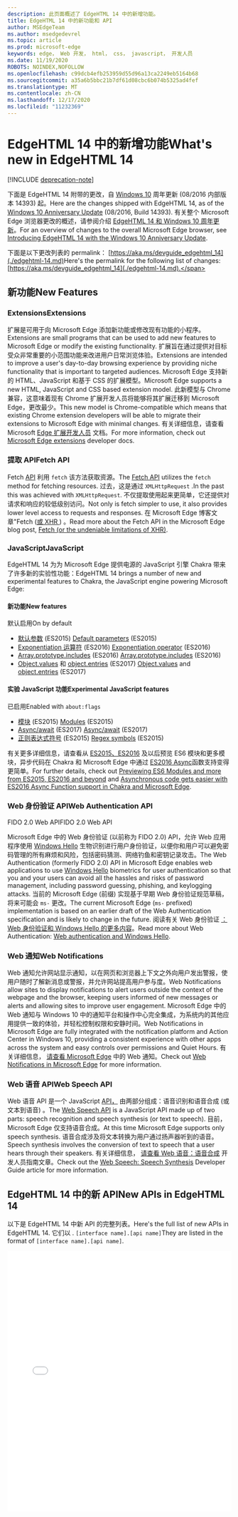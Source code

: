 ```yaml
---
description: 此页面概述了 EdgeHTML 14 中的新增功能。
title: EdgeHTML 14 中的新功能和 API
author: MSEdgeTeam
ms.author: msedgedevrel
ms.topic: article
ms.prod: microsoft-edge
keywords: edge， Web 开发， html， css， javascript， 开发人员
ms.date: 11/19/2020
ROBOTS: NOINDEX,NOFOLLOW
ms.openlocfilehash: c99dcb4efb253959d55d96a13ca2249eb5164b68
ms.sourcegitcommit: a35a6b5bbc21b7df61d08cbc6b074b5325ad4fef
ms.translationtype: MT
ms.contentlocale: zh-CN
ms.lasthandoff: 12/17/2020
ms.locfileid: "11232369"
---
```

# <span data-ttu-id="0e710-104">EdgeHTML 14 中的新增功能</span><span class="sxs-lookup"><span data-stu-id="0e710-104">What's new in EdgeHTML 14</span></span>  

[!INCLUDE [deprecation-note](../../includes/legacy-edge-note.md)]  

<span data-ttu-id="0e710-105">下面是 EdgeHTML 14 附带的更改，自 [Windows 10](https://blogs.windows.com/windowsexperience/2016/06/29) 周年更新 \(08/2016 内部版本 14393\) 起。</span><span class="sxs-lookup"><span data-stu-id="0e710-105">Here are the changes shipped with EdgeHTML 14, as of the [Windows 10 Anniversary Update](https://blogs.windows.com/windowsexperience/2016/06/29) \(08/2016, Build 14393\).</span></span>  <span data-ttu-id="0e710-106">有关整个 Microsoft Edge 浏览器更改的概述，请参阅介绍 [EdgeHTML 14 和 Windows 10 周年更新](https://blogs.windows.com/msedgedev/2016/08/04)。</span><span class="sxs-lookup"><span data-stu-id="0e710-106">For an overview of changes to the overall Microsoft Edge browser, see [Introducing EdgeHTML 14 with the Windows 10 Anniversary Update](https://blogs.windows.com/msedgedev/2016/08/04).</span></span>  

<span data-ttu-id="0e710-107">下面是以下更改列表的 permalink： [https://aka.ms/devguide_edgehtml_14](./edgehtml-14.md)</span><span class="sxs-lookup"><span data-stu-id="0e710-107">Here's the permalink for the following list of changes: [https://aka.ms/devguide_edgehtml_14](./edgehtml-14.md).</span></span>  

## <span data-ttu-id="0e710-108">新功能</span><span class="sxs-lookup"><span data-stu-id="0e710-108">New Features</span></span>  

### <span data-ttu-id="0e710-109">Extensions</span><span class="sxs-lookup"><span data-stu-id="0e710-109">Extensions</span></span>  

<span data-ttu-id="0e710-110">扩展是可用于向 Microsoft Edge 添加新功能或修改现有功能的小程序。</span><span class="sxs-lookup"><span data-stu-id="0e710-110">Extensions are small programs that can be used to add new features to Microsoft Edge or modify the existing functionality.</span></span>  <span data-ttu-id="0e710-111">扩展旨在通过提供对目标受众非常重要的小范围功能来改进用户日常浏览体验。</span><span class="sxs-lookup"><span data-stu-id="0e710-111">Extensions are intended to improve a user's day-to-day browsing experience by providing niche functionality that is important to targeted audiences.</span></span>  <span data-ttu-id="0e710-112">Microsoft Edge 支持新的 HTML、JavaScript 和基于 CSS 的扩展模型。</span><span class="sxs-lookup"><span data-stu-id="0e710-112">Microsoft Edge supports a new HTML, JavaScript and CSS based extension model.</span></span>  <span data-ttu-id="0e710-113">此新模型与 Chrome 兼容，这意味着现有 Chrome 扩展开发人员将能够将其扩展迁移到 Microsoft Edge，更改最少。</span><span class="sxs-lookup"><span data-stu-id="0e710-113">This new model is Chrome-compatible which means that existing Chrome extension developers will be able to migrate their extensions to Microsoft Edge with minimal changes.</span></span>  <span data-ttu-id="0e710-114">有关详细信息，请查看 Microsoft [Edge 扩展开发人员](../../extensions/index.md) 文档。</span><span class="sxs-lookup"><span data-stu-id="0e710-114">For more information, check out [Microsoft Edge extensions](../../extensions/index.md) developer docs.</span></span>  

### <span data-ttu-id="0e710-115">提取 API</span><span class="sxs-lookup"><span data-stu-id="0e710-115">Fetch API</span></span>  
<span data-ttu-id="0e710-116">Fetch [API](https://fetch.spec.whatwg.org#fetch-api) 利用 `fetch` 该方法获取资源。</span><span class="sxs-lookup"><span data-stu-id="0e710-116">The [Fetch API](https://fetch.spec.whatwg.org#fetch-api) utilizes the `fetch` method for fetching resources.</span></span>  <span data-ttu-id="0e710-117">过去，这是通过 `XMLHttpRequest` .</span><span class="sxs-lookup"><span data-stu-id="0e710-117">In the past this was achieved with `XMLHttpRequest`.</span></span>  <span data-ttu-id="0e710-118">不仅提取使用起来更简单，它还提供对请求和响应的较低级别访问。</span><span class="sxs-lookup"><span data-stu-id="0e710-118">Not only is fetch simpler to use, it also provides lower level access to requests and responses.</span></span>  <span data-ttu-id="0e710-119">在 Microsoft Edge 博客文章"Fetch ([或 XHR ](https://blogs.windows.com/msedgedev/2016/05/24)) 。</span><span class="sxs-lookup"><span data-stu-id="0e710-119">Read more about the Fetch API in the Microsoft Edge blog post, [Fetch (or the undeniable limitations of XHR)](https://blogs.windows.com/msedgedev/2016/05/24).</span></span>  

### <span data-ttu-id="0e710-120">JavaScript</span><span class="sxs-lookup"><span data-stu-id="0e710-120">JavaScript</span></span>  

<span data-ttu-id="0e710-121">EdgeHTML 14 为为 Microsoft Edge 提供电源的 JavaScript 引擎 Chakra 带来了许多新的实验性功能：</span><span class="sxs-lookup"><span data-stu-id="0e710-121">EdgeHTML 14 brings a number of new and experimental features to Chakra, the JavaScript engine powering Microsoft Edge:</span></span>  

#### <span data-ttu-id="0e710-122">新功能</span><span class="sxs-lookup"><span data-stu-id="0e710-122">New features</span></span>  

<span data-ttu-id="0e710-123">默认启用</span><span class="sxs-lookup"><span data-stu-id="0e710-123">On by default</span></span>  

*   <span data-ttu-id="0e710-124">[默认参数](https://developer.microsoft.com/microsoft-edge/platform/status/defaultparameteres6) \(ES2015\) </span><span class="sxs-lookup"><span data-stu-id="0e710-124">[Default parameters](https://developer.microsoft.com/microsoft-edge/platform/status/defaultparameteres6) \(ES2015\)</span></span>
*   <span data-ttu-id="0e710-125">[Exponentiation 运算符](https://developer.microsoft.com/microsoft-edge/platform/status/exponentiationoperatores2016) \(ES2016\) </span><span class="sxs-lookup"><span data-stu-id="0e710-125">[Exponentiation operator](https://developer.microsoft.com/microsoft-edge/platform/status/exponentiationoperatores2016) \(ES2016\)</span></span>
*   <span data-ttu-id="0e710-126">[Array.prototype.includes](https://developer.microsoft.com/microsoft-edge/platform/status/arrayprototypeincludeses2016) \(ES2016\) </span><span class="sxs-lookup"><span data-stu-id="0e710-126">[Array.prototype.includes](https://developer.microsoft.com/microsoft-edge/platform/status/arrayprototypeincludeses2016) \(ES2016\)</span></span>
*   <span data-ttu-id="0e710-127">[Object.values](https://developer.mozilla.org/docs/Web/JavaScript/Reference/Global_Objects/Object/values) 和 [object.entries](https://developer.mozilla.org/docs/Web/JavaScript/Reference/Global_Objects/Object/entries) \(ES2017\) </span><span class="sxs-lookup"><span data-stu-id="0e710-127">[Object.values](https://developer.mozilla.org/docs/Web/JavaScript/Reference/Global_Objects/Object/values) and [object.entries](https://developer.mozilla.org/docs/Web/JavaScript/Reference/Global_Objects/Object/entries) \(ES2017\)</span></span>  

#### <span data-ttu-id="0e710-128">实验 JavaScript 功能</span><span class="sxs-lookup"><span data-stu-id="0e710-128">Experimental JavaScript features</span></span>  

<span data-ttu-id="0e710-129">已启用</span><span class="sxs-lookup"><span data-stu-id="0e710-129">Enabled with</span></span> `about:flags`  

*   <span data-ttu-id="0e710-130">[模块](https://blogs.windows.com/msedgedev/2016/05/17) \(ES2015\) </span><span class="sxs-lookup"><span data-stu-id="0e710-130">[Modules](https://blogs.windows.com/msedgedev/2016/05/17) \(ES2015\)</span></span>  
*   <span data-ttu-id="0e710-131">[Async/await](https://developer.microsoft.com/microsoft-edge/platform/status/asyncfunctionses2016) \(ES2017\) </span><span class="sxs-lookup"><span data-stu-id="0e710-131">[Async/await](https://developer.microsoft.com/microsoft-edge/platform/status/asyncfunctionses2016) \(ES2017\)</span></span>  
*   <span data-ttu-id="0e710-132">[正则表达式符号](https://developer.microsoft.com/microsoft-edge/platform/status/regexpbuiltinses6) \(ES2015\) </span><span class="sxs-lookup"><span data-stu-id="0e710-132">[Regex symbols](https://developer.microsoft.com/microsoft-edge/platform/status/regexpbuiltinses6) \(ES2015\)</span></span>  

<span data-ttu-id="0e710-133">有关更多详细信息，请查看从 [ES2015、ES2016](https://blogs.windows.com/msedgedev/2016/05/17) 及以后预览 ES6 模块和更多模块，异步代码在 Chakra 和 Microsoft Edge 中通过 [ES2016 Async](https://blogs.windows.com/msedgedev/2015/09/30)函数支持变得更简单。</span><span class="sxs-lookup"><span data-stu-id="0e710-133">For further details, check out [Previewing ES6 Modules and more from ES2015, ES2016 and beyond](https://blogs.windows.com/msedgedev/2016/05/17) and [Asynchronous code gets easier with ES2016 Async Function support in Chakra and Microsoft Edge](https://blogs.windows.com/msedgedev/2015/09/30).</span></span>  

### <span data-ttu-id="0e710-134">Web 身份验证 API</span><span class="sxs-lookup"><span data-stu-id="0e710-134">Web Authentication API</span></span>  

<span data-ttu-id="0e710-135">FIDO 2.0 Web API</span><span class="sxs-lookup"><span data-stu-id="0e710-135">FIDO 2.0 Web API</span></span>  

<span data-ttu-id="0e710-136">Microsoft Edge 中的 Web 身份验证 \(以前称为 FIDO 2.0\) API，允许 Web 应用程序使用 [Windows Hello](https://www.microsoft.com/windows/comprehensive-security) 生物识别进行用户身份验证，以便你和用户可以避免密码管理的所有麻烦和风险，包括密码猜测、网络钓鱼和密钥记录攻击。</span><span class="sxs-lookup"><span data-stu-id="0e710-136">The Web Authentication \(formerly FIDO 2.0\) API in Microsoft Edge enables web applications to use [Windows Hello](https://www.microsoft.com/windows/comprehensive-security) biometrics for user authentication so that you and your users can avoid all the hassles and risks of password management, including password guessing, phishing, and keylogging attacks.</span></span>  <span data-ttu-id="0e710-137">当前的 Microsoft Edge \(前缀\) 实现基于早期 Web 身份验证规范草稿，将来可能会 `ms-` 更改。</span><span class="sxs-lookup"><span data-stu-id="0e710-137">The current Microsoft Edge \(`ms-` prefixed\) implementation is based on an earlier draft of the Web Authentication specification and is likely to change in the future.</span></span>  <span data-ttu-id="0e710-138">阅读有关 Web 身份验证  [：Web 身份验证和 Windows Hello 的更多内容](../windows-integration/web-authentication.md)。</span><span class="sxs-lookup"><span data-stu-id="0e710-138">Read more about Web Authentication:  [Web authentication and Windows Hello](../windows-integration/web-authentication.md).</span></span>

### <span data-ttu-id="0e710-139">Web 通知</span><span class="sxs-lookup"><span data-stu-id="0e710-139">Web Notifications</span></span>
<span data-ttu-id="0e710-140">Web 通知允许网站显示通知，以在网页和浏览器上下文之外向用户发出警报，使用户随时了解新消息或警报，并允许网站提高用户参与度。</span><span class="sxs-lookup"><span data-stu-id="0e710-140">Web Notifications allow sites to display notifications to alert users outside the context of the webpage and the browser, keeping users informed of new messages or alerts and allowing sites to improve user engagement.</span></span>  <span data-ttu-id="0e710-141">Microsoft Edge 中的 Web 通知与 Windows 10 中的通知平台和操作中心完全集成，为系统内的其他应用提供一致的体验，并轻松控制权限和安静时间。</span><span class="sxs-lookup"><span data-stu-id="0e710-141">Web Notifications in Microsoft Edge are fully integrated with the notification platform and Action Center in Windows 10, providing a consistent experience with other apps across the system and easy controls over permissions and Quiet Hours.</span></span>  <span data-ttu-id="0e710-142">有关详细信息， [请查看 Microsoft Edge](https://blogs.windows.com/msedgedev/2016/05/16) 中的 Web 通知。</span><span class="sxs-lookup"><span data-stu-id="0e710-142">Check out [Web Notifications in Microsoft Edge](https://blogs.windows.com/msedgedev/2016/05/16) for more information.</span></span>  

### <span data-ttu-id="0e710-143">Web 语音 API</span><span class="sxs-lookup"><span data-stu-id="0e710-143">Web Speech API</span></span>
<span data-ttu-id="0e710-144">Web 语音 API 是一个 JavaScript [API，](https://dvcs.w3.org/hg/speech-api/raw-file/tip/speechapi.html) 由两部分组成：语音识别和语音合成 \(或文本到语音\) 。</span><span class="sxs-lookup"><span data-stu-id="0e710-144">The [Web Speech API](https://dvcs.w3.org/hg/speech-api/raw-file/tip/speechapi.html) is a JavaScript API made up of two parts: speech recognition and speech synthesis \(or text to speech\).</span></span>  <span data-ttu-id="0e710-145">目前，Microsoft Edge 仅支持语音合成。</span><span class="sxs-lookup"><span data-stu-id="0e710-145">At this time Microsoft Edge supports only speech synthesis.</span></span>  <span data-ttu-id="0e710-146">语音合成涉及将文本转换为用户通过扬声器听到的语音。</span><span class="sxs-lookup"><span data-stu-id="0e710-146">Speech synthesis involves the conversion of text to speech that a user hears through their speakers.</span></span>  <span data-ttu-id="0e710-147">有关详细信息， [请查看 Web 语音：语音合成](https://developer.mozilla.org/docs/Web/API/Web_Speech_API) 开发人员指南文章。</span><span class="sxs-lookup"><span data-stu-id="0e710-147">Check out the [Web Speech: Speech Synthesis](https://developer.mozilla.org/docs/Web/API/Web_Speech_API) Developer Guide article for more information.</span></span>  

## <span data-ttu-id="0e710-148">EdgeHTML 14 中的新 API</span><span class="sxs-lookup"><span data-stu-id="0e710-148">New APIs in EdgeHTML 14</span></span>

<span data-ttu-id="0e710-149">以下是 EdgeHTML 14 中新 API 的完整列表。</span><span class="sxs-lookup"><span data-stu-id="0e710-149">Here's the full list of new APIs in EdgeHTML 14.</span></span>  <span data-ttu-id="0e710-150">它们以 . `[interface name].[api name]`</span><span class="sxs-lookup"><span data-stu-id="0e710-150">They are listed in the format of `[interface name].[api name]`.</span></span>  

<iframe height='585' scrolling='no' title='<span data-ttu-id="0e710-151">EdgeHTML 14 中的新 API</span><span class="sxs-lookup"><span data-stu-id="0e710-151">New APIs in EdgeHTML 14</span></span>' src='//codepen.io/MSEdgeDev/embed/oWMEPE/?height=585&theme-id=23761&default-tab=result&embed-version=2' frameborder='no' allowtransparency='true' allowfullscreen='true' style='width: 100%;'><span data-ttu-id="0e710-152">See the Pen <a href='https://codepen.io/MSEdgeDev/pen/oWMEPE/'> New API in EdgeHTML 14 </a> by MSEdgeDev (@MSEdgeDev <a href='https://codepen.io/MSEdgeDev'>) on </a> <a href='https://codepen.io'> </a> CodePen.</span><span class="sxs-lookup"><span data-stu-id="0e710-152">See the Pen <a href='https://codepen.io/MSEdgeDev/pen/oWMEPE/'>New APIs in EdgeHTML 14</a>by MSEdgeDev (<a href='https://codepen.io/MSEdgeDev'>@MSEdgeDev</a>) on <a href='https://codepen.io'>CodePen</a>.</span></span></iframe>  
